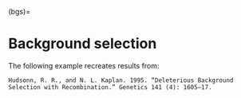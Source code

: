 (bgs)=

# Background selection

The following example recreates results from:

```
Hudsonn, R. R., and N. L. Kaplan. 1995. “Deleterious Background Selection with Recombination.” Genetics 141 (4): 1605–17.
```

```{literalinclude} ../../examples/bgs/bgs.py

```


